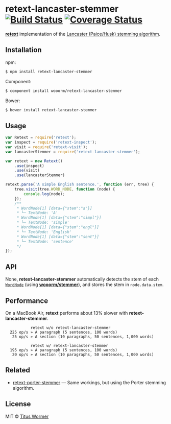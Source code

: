 # retext-lancaster-stemmer [![Build Status](https://img.shields.io/travis/wooorm/retext-lancaster-stemmer.svg?style=flat)](https://travis-ci.org/wooorm/retext-lancaster-stemmer) [![Coverage Status](https://img.shields.io/coveralls/wooorm/retext-lancaster-stemmer.svg?style=flat)](https://coveralls.io/r/wooorm/retext-lancaster-stemmer?branch=master)

**[retext](https://github.com/wooorm/retext)** implementation of the [Lancaster (Paice/Husk) stemming algorithm](http://www.comp.lancs.ac.uk/computing/research/stemming/index.htm).

## Installation

npm:

```bash
$ npm install retext-lancaster-stemmer
```

Component:

```bash
$ component install wooorm/retext-lancaster-stemmer
```

Bower:

```bash
$ bower install retext-lancaster-stemmer
```

## Usage

```javascript
var Retext = require('retext');
var inspect = require('retext-inspect');
var visit = require('retext-visit');
var lancasterStemmer = require('retext-lancaster-stemmer');

var retext = new Retext()
    .use(inspect)
    .use(visit)
    .use(lancasterStemmer)

retext.parse('A simple English sentence.', function (err, tree) {
    tree.visit(tree.WORD_NODE, function (node) {
        console.log(node);
    });
    /**
     * WordNode[1] [data={"stem":"a"}]
     * └─ TextNode: 'A'
     * WordNode[1] [data={"stem":"simpl"}]
     * └─ TextNode: 'simple'
     * WordNode[1] [data={"stem":"engl"}]
     * └─ TextNode: 'English'
     * WordNode[1] [data={"stem":"sent"}]
     * └─ TextNode: 'sentence'
     */
});
```

## API

None, **retext-lancaster-stemmer** automatically detects the stem of each [`WordNode`](https://github.com/wooorm/textom#textomwordnode-nlcstwordnode) (using **[wooorm/stemmer](https://github.com/wooorm/lancaster-stemmer)**), and stores the stem in `node.data.stem`.

## Performance

On a MacBook Air, **retext** performs about 13% slower with **retext-lancaster-stemmer**.

```text
           retext w/o retext-lancaster-stemmer
  225 op/s » A paragraph (5 sentences, 100 words)
   25 op/s » A section (10 paragraphs, 50 sentences, 1,000 words)

           retext w/ retext-lancaster-stemmer
  195 op/s » A paragraph (5 sentences, 100 words)
   20 op/s » A section (10 paragraphs, 50 sentences, 1,000 words)
```

## Related

- [retext-porter-stemmer](https://github.com/wooorm/retext-porter-stemmer) — Same workings, but using the Porter stemming algorithm.

## License

MIT © [Titus Wormer](http://wooorm.com)
